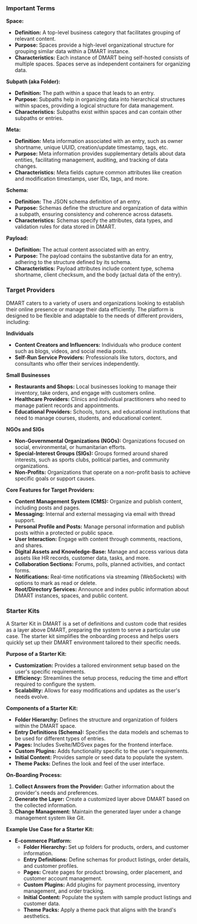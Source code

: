 ### Important Terms

**Space:**

- **Definition:** A top-level business category that facilitates grouping of relevant content.
- **Purpose:** Spaces provide a high-level organizational structure for grouping similar data within a DMART instance.
- **Characteristics:** Each instance of DMART being self-hosted consists of multiple spaces. Spaces serve as independent containers for organizing data.

**Subpath (aka Folder):**

- **Definition:** The path within a space that leads to an entry.
- **Purpose:** Subpaths help in organizing data into hierarchical structures within spaces, providing a logical structure for data management.
- **Characteristics:** Subpaths exist within spaces and can contain other subpaths or entries.

**Meta:**

- **Definition:** Meta information associated with an entry, such as owner shortname, unique UUID, creation/update timestamp, tags, etc.
- **Purpose:** Meta information provides supplementary details about data entities, facilitating management, auditing, and tracking of data changes.
- **Characteristics:** Meta fields capture common attributes like creation and modification timestamps, user IDs, tags, and more.

**Schema:**

- **Definition:** The JSON schema definition of an entry.
- **Purpose:** Schemas define the structure and organization of data within a subpath, ensuring consistency and coherence across datasets.
- **Characteristics:** Schemas specify the attributes, data types, and validation rules for data stored in DMART.

**Payload:**

- **Definition:** The actual content associated with an entry.
- **Purpose:** The payload contains the substantive data for an entry, adhering to the structure defined by its schema.
- **Characteristics:** Payload attributes include content type, schema shortname, client checksum, and the body (actual data of the entry).

### Target Providers

DMART caters to a variety of users and organizations looking to establish their online presence or manage their data efficiently. The platform is designed to be flexible and adaptable to the needs of different providers, including:

**Individuals**

- **Content Creators and Influencers:** Individuals who produce content such as blogs, videos, and social media posts.
- **Self-Run Service Providers:** Professionals like tutors, doctors, and consultants who offer their services independently.

**Small Businesses**

- **Restaurants and Shops:** Local businesses looking to manage their inventory, take orders, and engage with customers online.
- **Healthcare Providers:** Clinics and individual practitioners who need to manage patient records and appointments.
- **Educational Providers:** Schools, tutors, and educational institutions that need to manage courses, students, and educational content.

**NGOs and SIGs**

- **Non-Governmental Organizations (NGOs):** Organizations focused on social, environmental, or humanitarian efforts.
- **Special-Interest Groups (SIGs):** Groups formed around shared interests, such as sports clubs, political parties, and community organizations.
- **Non-Profits:** Organizations that operate on a non-profit basis to achieve specific goals or support causes.

**Core Features for Target Providers:**

- **Content Management System (CMS):** Organize and publish content, including posts and pages.
- **Messaging:** Internal and external messaging via email with thread support.
- **Personal Profile and Posts:** Manage personal information and publish posts within a protected or public space.
- **User Interaction:** Engage with content through comments, reactions, and shares.
- **Digital Assets and Knowledge-Base:** Manage and access various data assets like HR records, customer data, tasks, and more.
- **Collaboration Sections:** Forums, polls, planned activities, and contact forms.
- **Notifications:** Real-time notifications via streaming (WebSockets) with options to mark as read or delete.
- **Root/Directory Services:** Announce and index public information about DMART instances, spaces, and public content.

### Starter Kits

A Starter Kit in DMART is a set of definitions and custom code that resides as a layer above DMART, preparing the system to serve a particular use case. The starter kit simplifies the onboarding process and helps users quickly set up their DMART environment tailored to their specific needs.

**Purpose of a Starter Kit:**

- **Customization:** Provides a tailored environment setup based on the user's specific requirements.
- **Efficiency:** Streamlines the setup process, reducing the time and effort required to configure the system.
- **Scalability:** Allows for easy modifications and updates as the user's needs evolve.

**Components of a Starter Kit:**

- **Folder Hierarchy:** Defines the structure and organization of folders within the DMART space.
- **Entry Definitions (Schema):** Specifies the data models and schemas to be used for different types of entries.
- **Pages:** Includes Svelte/MDSvex pages for the frontend interface.
- **Custom Plugins:** Adds functionality specific to the user's requirements.
- **Initial Content:** Provides sample or seed data to populate the system.
- **Theme Packs:** Defines the look and feel of the user interface.

**On-Boarding Process:**

1.  **Collect Answers from the Provider:** Gather information about the provider's needs and preferences.
2.  **Generate the Layer:** Create a customized layer above DMART based on the collected information.
3.  **Change Management:** Maintain the generated layer under a change management system like Git.

**Example Use Case for a Starter Kit:**

- **E-commerce Platform:**
  - **Folder Hierarchy:** Set up folders for products, orders, and customer information.
  - **Entry Definitions:** Define schemas for product listings, order details, and customer profiles.
  - **Pages:** Create pages for product browsing, order placement, and customer account management.
  - **Custom Plugins:** Add plugins for payment processing, inventory management, and order tracking.
  - **Initial Content:** Populate the system with sample product listings and customer data.
  - **Theme Packs:** Apply a theme pack that aligns with the brand's aesthetics.
